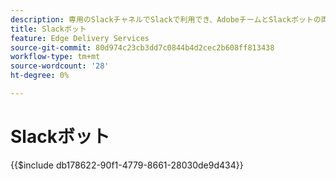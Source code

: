 ```yaml
---
description: 専用のSlackチャネルでSlackで利用でき、AdobeチームとSlackボットの両方が、お客様の質問に答えるために利用できます。
title: Slackボット
feature: Edge Delivery Services
source-git-commit: 80d974c23cb3dd7c0844b4d2cec2b608ff813438
workflow-type: tm+mt
source-wordcount: '28'
ht-degree: 0%

---
```


# Slackボット

{{$include db178622-90f1-4779-8661-28030de9d434}}